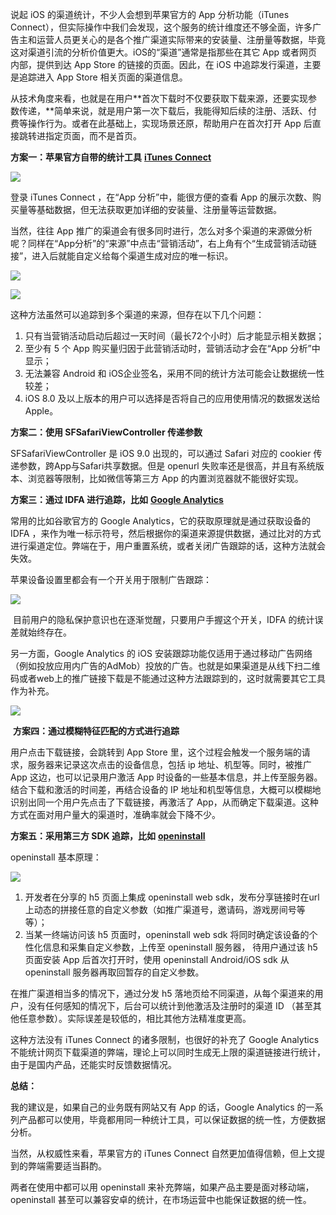 说起 iOS 的渠道统计，不少人会想到苹果官方的 App 分析功能（iTunes Connect），但实际操作中我们会发现，这个服务的统计维度还不够全面，许多广告主和运营人员更关心的是各个推广渠道实际带来的安装量、注册量等数据，毕竟这对渠道引流的分析价值更大。iOS的“渠道”通常是指那些在其它 App 或者网页内部，提供到达 App Store 的链接的页面。因此，在 iOS 中追踪发行渠道，主要是追踪进入 App Store 相关页面的渠道信息。

从技术角度来看，也就是在用户**首次下载时不仅要获取下载来源，还要实现参数传递，**简单来说，就是用户第一次下载后，我能得知后续的注册、活跃、付费等操作行为。或者在此基础上，实现场景还原，帮助用户在首次打开 App 后直接跳转进指定页面，而不是首页。

**方案一：苹果官方自带的统计工具** **[iTunes Connect](https://itunesconnect.apple.com/login)**

![](https://cdn.sspai.com/2019/07/19/951cd693aab38d0671eb7266ceb4786b.png?imageView2/2/w/1120/q/90/interlace/1/ignore-error/1)

登录 iTunes Connect ，在“App 分析”中，能很方便的查看 App 的展示次数、购买量等基础数据，但无法获取更加详细的安装量、注册量等运营数据。

当然，往往 App 推广的渠道会有很多同时进行，怎么对多个渠道的来源做分析呢？同样在“App分析”的“来源”中点击“营销活动”，右上角有个“生成营销活动链接”，进入后就能自定义给每个渠道生成对应的唯一标识。

![](https://cdn.sspai.com/2019/07/19/13646573a8f84a0e2d5221baad7d6a0e.jpg?imageView2/2/w/1120/q/90/interlace/1/ignore-error/1)

![](https://cdn.sspai.com/2019/07/19/ec2edde843e5a450a275ac58e311959b.jpg?imageView2/2/w/1120/q/90/interlace/1/ignore-error/1)

这种方法虽然可以追踪到多个渠道的来源，但存在以下几个问题：

1.  只有当营销活动启动后超过一天时间（最长72个小时）后才能显示相关数据；
2.  至少有 5 个 App 购买量归因于此营销活动时，营销活动才会在“App 分析”中显示；
3.  无法兼容 Android 和 iOS企业签名，采用不同的统计方法可能会让数据统一性较差；
4.  iOS 8.0 及以上版本的用户可以选择是否将自己的应用使用情况的数据发送给Apple。

**方案二：使用 SFSafariViewController 传递参数**

SFSafariViewController 是 iOS 9.0 出现的，可以通过 Safari 对应的 cookier 传递参数，跨App与Safari共享数据。但是 openurl 失败率还是很高，并且有系统版本、浏览器等限制，比如微信等第三方 App 的内置浏览器就不能很好实现。

**方案三：通过 IDFA 进行追踪，比如** **[Google Analytics](https://developers.google.cn/analytics/devguides/platform/)**

常用的比如谷歌官方的 Google Analytics，它的获取原理就是通过获取设备的 IDFA ，来作为唯一标示符号，然后根据你的渠道来源提供数据，通过比对的方式进行渠道定位。弊端在于，用户重置系统，或者关闭广告跟踪的话，这种方法就会失效。

苹果设备设置里都会有一个开关用于限制广告跟踪：

![](https://cdn.sspai.com/2019/07/19/6d49375d7ff601f2502eb6b8b19d6db1.png?imageView2/2/w/1120/q/90/interlace/1/ignore-error/1)

 目前用户的隐私保护意识也在逐渐觉醒，只要用户手握这个开关，IDFA 的统计误差就始终存在。

另一方面，Google Analytics 的 iOS 安装跟踪功能仅适用于通过移动广告网络（例如投放应用内广告的AdMob）投放的广告。也就是如果渠道是从线下扫二维码或者web上的推广链接下载是不能通过这种方法跟踪到的，这时就需要其它工具作为补充。

![](https://cdn.sspai.com/2019/07/19/dd8fc1dd7b267f026749fc8555fc4a65.png?imageView2/2/w/1120/q/90/interlace/1/ignore-error/1)

 **方案四：通过模糊特征匹配的方式进行追踪**

用户点击下载链接，会跳转到 App Store 里，这个过程会触发一个服务端的请求，服务器来记录这次点击的设备信息，包括 ip 地址、机型等。同时，被推广 App 这边，也可以记录用户激活 App 时设备的一些基本信息，并上传至服务器。结合下载和激活的时间差，再结合设备的 IP 地址和机型等信息，大概可以模糊地识别出同一个用户先点击了下载链接，再激活了 App，从而确定下载渠道。这种方式在面对用户量大的渠道时，准确率就会下降不少。

**方案五：采用第三方 SDK 追踪，比如** **[openinstall](https://www.openinstall.io/)** 

openinstall 基本原理：

![](https://cdn.sspai.com/2019/07/19/d04f1aded18e761196e67b4a142b1f8f.png?imageView2/2/w/1120/q/90/interlace/1/ignore-error/1)

1.  开发者在分享的 h5 页面上集成 openinstall web sdk，发布分享链接时在url上动态的拼接任意的自定义参数（如推广渠道号，邀请码，游戏房间号等等）；
2.  当某一终端访问该 h5 页面时，openinstall web sdk 将同时确定该设备的个性化信息和采集自定义参数，上传至 openinstall 服务器， 待用户通过该 h5 页面安装 App 后首次打开时，使用 openinstall Android/iOS sdk 从 openinstall 服务器再取回暂存的自定义参数。

在推广渠道相当多的情况下，通过分发 h5 落地页给不同渠道，从每个渠道来的用户，没有任何感知的情况下，后台可以统计到他激活及注册时的渠道 ID （甚至其他任意参数）。实际误差是较低的，相比其他方法精准度更高。

这种方法没有 iTunes Connect 的诸多限制，也很好的补充了 Google Analytics 不能统计网页下载渠道的弊端，理论上可以同时生成无上限的渠道链接进行统计，由于是国内产品，还能实时反馈数据情况。

**总结：**

我的建议是，如果自己的业务既有网站又有 App 的话，Google Analytics 的一系列产品都可以使用，毕竟都用同一种统计工具，可以保证数据的统一性，方便数据分析。

当然，从权威性来看，苹果官方的 iTunes Connect 自然更加值得信赖，但上文提到的弊端需要适当斟酌。

两者在使用中都可以用 openinstall 来补充弊端，如果产品主要是面对移动端，openinstall 甚至可以兼容安卓的统计，在市场运营中也能保证数据的统一性。